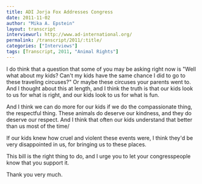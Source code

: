```yaml
---
title: ADI Jorja Fox Addresses Congress
date: 2011-11-02
author: "Mika A. Epstein"
layout: transcript
interviewurl: http://www.ad-international.org/
permalink: /transcript/2011/:title/
categories: ["Interviews"]
tags: [Transcript, 2011, "Animal Rights"]
---
```


I do think that a question that some of you may be asking right now is "Well what about my kids? Can't my kids have the same chance I did to go to these traveling circuses?" Or maybe these circuses your parents went to. And I thought about this at length, and I think the truth is that our kids look to us for what is right, and our kids look to us for what is fun.

And I think we can do more for our kids if we do the compassionate thing, the respectful thing. These animals do deserve our kindness, and they do deserve our respect. And I think that often our kids understand that better than us most of the time/

If our kids knew how cruel and violent these events were, I think they'd be very disappointed in us, for bringing us to these places.

This bill is the right thing to do, and I urge you to let your congresspeople know that you support it.

Thank you very much.
